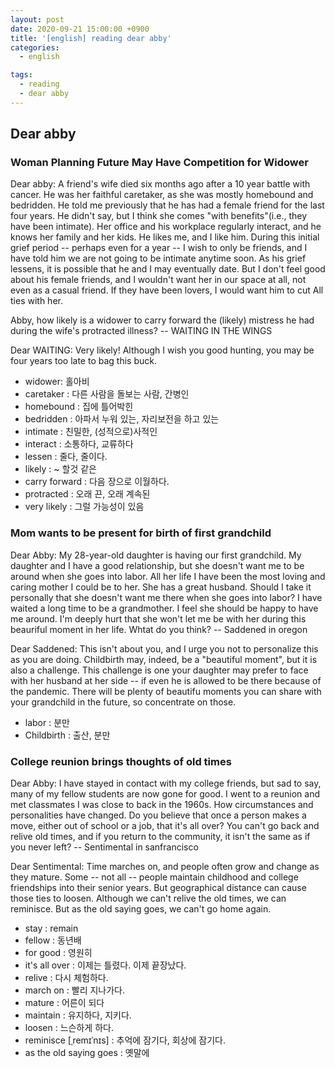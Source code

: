 ```yaml
---
layout: post
date: 2020-09-21 15:00:00 +0900
title: '[english] reading dear abby'
categories:
  - english

tags:
  - reading
  - dear abby
---
```


## Dear abby

### Woman Planning Future May Have Competition for Widower

Dear abby: A friend's wife died six months ago after a 10 year battle with cancer.
He was her faithful caretaker, as she was mostly homebound and bedridden.
He told me previously that he has had a female friend for the last four years.
He didn't say, but I think she comes "with benefits"(i.e., they have been intimate).
Her office and his workplace regularly interact, and he knows her family and her kids.
He likes me, and I like him. During this initial grief period -- perhaps even for a year --
I wish to only be friends, and I have told him we are not going to be intimate anytime soon.
As his grief lessens, it is possible that he and I may eventually date. But I don't feel good about his female friends,
and I wouldn't want her in our space at all, not even as a casual friend.
If they have been lovers, I would want him to cut All ties with her.

Abby, how likely is a widower to carry forward the (likely) mistress he had
during the wife's protracted illness? -- WAITING IN THE WINGS

Dear WAITING: Very likely! Although I wish you good hunting, you may be four years too late to bag this buck.

 - widower: 홀아비
 - caretaker : 다른 사람을 돌보는 사람, 간병인
 - homebound : 집에 틀어박힌
 - bedridden : 아파서 누워 있는, 자리보전을 하고 있는
 - intimate : 친밀한, (성적으로)사적인
 - interact : 소통하다, 교류하다
 - lessen : 줄다, 줄이다.
 - likely : ~ 할것 같은
 - carry forward : 다음 장으로 이월하다.
 - protracted : 오래 끈, 오래 계속된
 - very likely : 그럴 가능성이 있음

### Mom wants to be present for birth of first grandchild

Dear Abby: My 28-year-old daughter is having our first grandchild.
My daughter and I have a good relationship, but she doesn't want me to be around
when she goes into labor.
All her life I have been the most loving and caring mother I could be to her.
She has a great husband. Should I take it personally that she doesn't want me there
when she goes into labor?
I have waited a long time to be a grandmother. I feel she should be happy to have me around.
I'm deeply hurt that she won't let me be with her during this beauriful moment in her life.
Whtat do you think? -- Saddened in oregon

Dear Saddened: This isn't about you, and I urge you not to personalize this as you are doing.
Childbirth may, indeed, be a "beautiful moment", but it is also a challenge.
This challenge is one your daughter may prefer to face with her husband at her side --
if even he is allowed to be there because of the pandemic. There will be plenty of beautifu moments
you can share with your grandchild in the future, so concentrate on those.

- labor : 분만
- Childbirth : 출산, 분만


### College reunion brings thoughts of old times

Dear Abby: I have stayed in contact with my college friends, but sad to say,
many of my fellow students are now gone for good.
I went to a reunion and met classmates I was close to back in the 1960s.
How circumstances and personalities have changed.
Do you believe that once a person makes a move, either out of school or a job,
that it's all over? You can't go back and relive old times, and if you return to
the community, it isn't the same as if you never left? -- Sentimental in sanfrancisco

Dear Sentimental: Time marches on, and people often grow and change as they mature.
Some -- not all -- people maintain childhood and college friendships into their senior years.
But geographical distance can cause those ties to loosen.
Although we can't relive the old times, we can reminisce. But as the old saying goes,
we can't go home again.

- stay : remain
- fellow : 동년배
- for good : 영원히
- it's all over : 이제는 틀렸다. 이제 끝장났다.
- relive : 다시 체험하다.
- march on : 빨리 지나가다.
- mature : 어른이 되다
- maintain : 유지하다, 지키다.
- loosen : 느슨하게 하다.
- reminisce  [ˌremɪˈnɪs] : 추억에 잠기다, 회상에 잠기다.
- as the old saying goes : 옛말에
